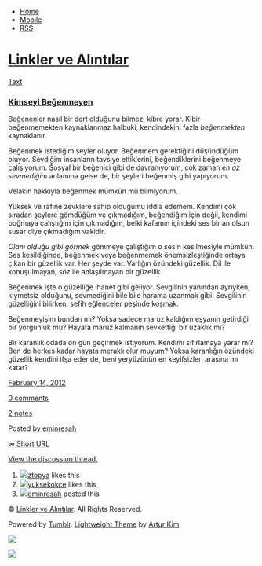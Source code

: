 -   [Home](/)
-   [Mobile](/mobile)
-   [RSS](http://eminresah.tumblr.com/rss)

[Linkler ve Alıntılar](/)
=========================

[Text](http://eminresah.tumblr.com/post/17576798290/kimseyi-begenmeyen)

### [Kimseyi Beğenmeyen](http://eminresah.tumblr.com/post/17576798290/kimseyi-begenmeyen)

Beğenenler nasıl bir dert olduğunu bilmez, kibre yorar. Kibir
beğenmemekten kaynaklanmaz halbuki, kendindekini fazla *beğenmekten*
kaynaklanır.

Beğenmek istediğim şeyler oluyor. Beğenmem gerektiğini düşündüğüm
oluyor. Sevdiğim insanların tavsiye ettiklerini, beğendiklerini
beğenmeye çalışıyorum. Sosyal bir beğenici gibi de davranıyorum, çok
zaman *en az sevmediğim* anlamına gelse de, bir şeyleri beğenmiş gibi
yapıyorum.

Velakin hakkıyla beğenmek mümkün mü bilmiyorum.

Yüksek ve rafine zevklere sahip olduğumu iddia edemem. Kendimi çok
sıradan şeylere gömdüğüm ve çıkmadığım, beğendiğim için değil, kendimi
boğmaya çalıştığım için çıkmadığım, belki kafamın içindeki ses bir an
olsun susar diye çıkmadığım vakidir.

*Olanı olduğu gibi görmek* gömmeye çalıştığım o sesin kesilmesiyle
mümkün. Ses kesildiğinde, beğenmek veya beğenmemek önemsizleştiğinde
ortaya çıkan bir güzellik var. Her şeyde var. Varlığın özündeki
güzellik. Dil ile konuşulmayan, söz ile anlaşılmayan bir güzellik.

Beğenmek işte o güzelliğe ihanet gibi geliyor. Sevgilinin yanından
ayrıyken, kıymetsiz olduğunu, sevmediğini bile bile harama uzanmak gibi.
Sevgilinin güzelliğini bilirken, sefih eğlenceler peşinde koşmak.

Beğenmeyişim bundan mı? Yoksa sadece maruz kaldığım eşyanın getirdiği
bir yorgunluk mu? Hayata maruz kalmanın sevkettiği bir uzaklık mı?

Bir karanlık odada on gün geçirmek istiyorum. Kendimi sıfırlamaya yarar
mı? Ben de herkes kadar hayata meraklı olur muyum? Yoksa karanlığın
özündeki güzellik kendini ifşa eder de, beni yeryüzünün en keyifsizleri
arasına mı katar?

[February 14,
2012](http://eminresah.tumblr.com/post/17576798290/kimseyi-begenmeyen)

[0
comments](http://eminresah.tumblr.com/post/17576798290/kimseyi-begenmeyen#disqus_thread)

[2
notes](http://eminresah.tumblr.com/post/17576798290/kimseyi-begenmeyen#notes)

Posted by [eminresah](http://eminresah.tumblr.com/)

[∞ Short URL](http://tmblr.co/ZWS1OyGNgAXI)

[View the discussion thread.](http://erblog.disqus.com/?url=ref)

1.  [![](http://38.media.tumblr.com/avatar_17d7756f7f8f_16.png)](http://ztopya.tumblr.com/ "aglea ")[ztopya](http://ztopya.tumblr.com/ "aglea")
    likes this
2.  [![](http://38.media.tumblr.com/avatar_5bb990711081_16.png)](http://yuksekokce.tumblr.com/ "highheels ")[yuksekokce](http://yuksekokce.tumblr.com/ "highheels")
    likes this
3.  [![](http://38.media.tumblr.com/avatar_06c8562d8d9e_16.png)](http://eminresah.tumblr.com/ "Linkler ve Alıntılar")[eminresah](http://eminresah.tumblr.com/ "Linkler ve Alıntılar")
    posted this

© [Linkler ve Alıntılar](/). All Rights Reserved.

Powered by [Tumblr](http://tumblr.com). [Lightweight
Theme](http://www.tumblr.com/theme/10820) by [Artur
Kim](http://arturkim.com)

![](https://px.srvcs.tumblr.com/impixu?T=1434918821&J=eyJ0eXBlIjoidXJsIiwidXJsIjoiaHR0cDpcL1wvZW1pbnJlc2FoLnR1bWJsci5jb21cL3Bvc3RcLzE3NTc2Nzk4MjkwXC9raW1zZXlpLWJlZ2VubWV5ZW4iLCJyZXF0eXBlIjowLCJyb3V0ZSI6IlwvcG9zdFwvOmlkXC86c3VtbWFyeSIsIm5vc2NyaXB0IjoxfQ==&U=KCJKNDBODG&K=eb62ed19731e2162d8c7427e1ac21138ee281fda25fb898e74d48f88df450ddf&R=)

![](https://px.srvcs.tumblr.com/impixu?T=1434918821&J=eyJ0eXBlIjoicG9zdCIsInVybCI6Imh0dHA6XC9cL2VtaW5yZXNhaC50dW1ibHIuY29tXC9wb3N0XC8xNzU3Njc5ODI5MFwva2ltc2V5aS1iZWdlbm1leWVuIiwicmVxdHlwZSI6MCwicm91dGUiOiJcL3Bvc3RcLzppZFwvOnN1bW1hcnkiLCJwb3N0cyI6W3sicG9zdGlkIjoiMTc1NzY3OTgyOTAiLCJibG9naWQiOiIzNjQ4MDI4Iiwic291cmNlIjozM31dLCJub3NjcmlwdCI6MX0=&U=OFHJGFKMDC&K=1f7bc3a6ece84c1b5cc7ad7b6607a56bb60a85a883e2ec55c74d5b7946371437&R=)

